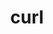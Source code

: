 ---
title: "curl"
layout: cache
categories: [package, develop-2024-01-21]
meta: {"versions": ["8.4.0"], "compilers": ["apple-clang@=15.0.0", "cce@=15.0.1", "gcc@=10.3.0", "gcc@=11.1.0", "gcc@=11.3.0", "gcc@=11.4.0", "gcc@=12.3.0", "gcc@=7.3.1", "gcc@=7.5.0", "gcc@=9.4.0", "oneapi@=2023.2.0"], "oss": ["amzn2", "rhel8", "sle_hpc15", "ubuntu18.04", "ubuntu20.04", "ubuntu22.04", "ventura"], "platforms": ["darwin", "linux"], "targets": ["aarch64", "neoverse_n1", "neoverse_v1", "ppc64le", "x86_64_v3", "x86_64_v4", "zen4"], "stacks": ["aws-isc", "aws-isc-aarch64", "build_systems", "data-vis-sdk", "developer-tools", "e4s", "e4s-aarch64", "e4s-cray-rhel", "e4s-cray-sles", "e4s-neoverse_v1", "e4s-oneapi", "e4s-power", "e4s-rocm-external", "ml-darwin-aarch64-mps", "ml-linux-x86_64-cpu", "ml-linux-x86_64-cuda", "ml-linux-x86_64-rocm", "radiuss", "radiuss-aws", "radiuss-aws-aarch64", "root", "tutorial"], "num_specs": 21, "num_specs_by_stack": {"ml-darwin-aarch64-mps": 1, "root": 21, "aws-isc-aarch64": 2, "radiuss-aws-aarch64": 2, "aws-isc": 1, "radiuss-aws": 1, "e4s-cray-rhel": 1, "e4s-cray-sles": 1, "build_systems": 2, "radiuss": 1, "developer-tools": 1, "e4s-neoverse_v1": 1, "e4s-power": 2, "data-vis-sdk": 1, "e4s-rocm-external": 1, "e4s": 3, "e4s-oneapi": 1, "e4s-aarch64": 1, "ml-linux-x86_64-cpu": 1, "ml-linux-x86_64-cuda": 1, "ml-linux-x86_64-rocm": 1, "tutorial": 2}}
spec_details: [{"hash": "4ri6yfxkd5kjaewvc6vjgtj4wog33mv4", "compiler": "apple-clang@=15.0.0", "versions": ["8.4.0"], "os": "ventura", "platform": "darwin", "target": "aarch64", "variants": ["build_system=autotools", "~gssapi", "~ldap", "~libidn2", "~librtmp", "libs=shared,static", "~libssh", "~libssh2", "+nghttp2", "tls=secure_transport"], "stacks": ["ml-darwin-aarch64-mps", "root"], "size": "-", "tarball": "https://binaries.spack.io/develop-2024-01-21/build_cache/darwin-ventura-aarch64/apple-clang-15.0.0/curl-8.4.0/darwin-ventura-aarch64-apple-clang-15.0.0-curl-8.4.0-4ri6yfxkd5kjaewvc6vjgtj4wog33mv4.spack"}, {"hash": "fdfxdm5dwqmcessnkg2xvk73fkruevor", "compiler": "gcc@=7.3.1", "versions": ["8.4.0"], "os": "amzn2", "platform": "linux", "target": "aarch64", "variants": ["build_system=autotools", "~gssapi", "~ldap", "~libidn2", "~librtmp", "libs=shared,static", "~libssh", "~libssh2", "+nghttp2", "tls=openssl"], "stacks": ["aws-isc-aarch64", "radiuss-aws-aarch64", "root"], "size": "-", "tarball": "https://binaries.spack.io/develop-2024-01-21/build_cache/linux-amzn2-aarch64/gcc-7.3.1/curl-8.4.0/linux-amzn2-aarch64-gcc-7.3.1-curl-8.4.0-fdfxdm5dwqmcessnkg2xvk73fkruevor.spack"}, {"hash": "ysee2p4hh64rhttvqtkwcw2q2oxh5ywx", "compiler": "gcc@=7.3.1", "versions": ["8.4.0"], "os": "amzn2", "platform": "linux", "target": "x86_64_v3", "variants": ["build_system=autotools", "~gssapi", "~ldap", "~libidn2", "~librtmp", "libs=shared,static", "~libssh", "~libssh2", "+nghttp2", "tls=openssl"], "stacks": ["aws-isc", "radiuss-aws", "root"], "size": "-", "tarball": "https://binaries.spack.io/develop-2024-01-21/build_cache/linux-amzn2-x86_64_v3/gcc-7.3.1/curl-8.4.0/linux-amzn2-x86_64_v3-gcc-7.3.1-curl-8.4.0-ysee2p4hh64rhttvqtkwcw2q2oxh5ywx.spack"}, {"hash": "6cfgmktndi3xjpioqtzfassuvduw4esj", "compiler": "gcc@=7.3.1", "versions": ["8.4.0"], "os": "amzn2", "platform": "linux", "target": "neoverse_n1", "variants": ["build_system=autotools", "~gssapi", "~ldap", "~libidn2", "~librtmp", "libs=shared,static", "~libssh", "~libssh2", "+nghttp2", "tls=openssl"], "stacks": ["aws-isc-aarch64", "radiuss-aws-aarch64", "root"], "size": "-", "tarball": "https://binaries.spack.io/develop-2024-01-21/build_cache/linux-amzn2-neoverse_n1/gcc-7.3.1/curl-8.4.0/linux-amzn2-neoverse_n1-gcc-7.3.1-curl-8.4.0-6cfgmktndi3xjpioqtzfassuvduw4esj.spack"}, {"hash": "bytnhbrgt7f7zyffr7aqz73gpmxoxtqd", "compiler": "cce@=15.0.1", "versions": ["8.4.0"], "os": "rhel8", "platform": "linux", "target": "zen4", "variants": ["build_system=autotools", "~gssapi", "~ldap", "~libidn2", "~librtmp", "libs=shared,static", "~libssh", "~libssh2", "+nghttp2", "tls=openssl"], "stacks": ["e4s-cray-rhel", "root"], "size": "-", "tarball": "https://binaries.spack.io/develop-2024-01-21/build_cache/linux-rhel8-zen4/cce-15.0.1/curl-8.4.0/linux-rhel8-zen4-cce-15.0.1-curl-8.4.0-bytnhbrgt7f7zyffr7aqz73gpmxoxtqd.spack"}, {"hash": "6icpbhmidld7c5eea7rlnl3owzt6ejrm", "compiler": "gcc@=10.3.0", "versions": ["8.4.0"], "os": "sle_hpc15", "platform": "linux", "target": "x86_64_v4", "variants": ["build_system=autotools", "~gssapi", "~ldap", "~libidn2", "~librtmp", "libs=shared,static", "~libssh", "~libssh2", "+nghttp2", "tls=openssl"], "stacks": ["e4s-cray-sles", "root"], "size": "-", "tarball": "https://binaries.spack.io/develop-2024-01-21/build_cache/linux-sle_hpc15-x86_64_v4/gcc-10.3.0/curl-8.4.0/linux-sle_hpc15-x86_64_v4-gcc-10.3.0-curl-8.4.0-6icpbhmidld7c5eea7rlnl3owzt6ejrm.spack"}, {"hash": "cii5k44e7quajmgcltcfepsgcuqoxx6f", "compiler": "gcc@=7.5.0", "versions": ["8.4.0"], "os": "ubuntu18.04", "platform": "linux", "target": "x86_64_v3", "variants": ["build_system=autotools", "~gssapi", "~ldap", "~libidn2", "~librtmp", "libs=shared,static", "~libssh", "~libssh2", "+nghttp2", "tls=openssl"], "stacks": ["build_systems", "radiuss", "root"], "size": "-", "tarball": "https://binaries.spack.io/develop-2024-01-21/build_cache/linux-ubuntu18.04-x86_64_v3/gcc-7.5.0/curl-8.4.0/linux-ubuntu18.04-x86_64_v3-gcc-7.5.0-curl-8.4.0-cii5k44e7quajmgcltcfepsgcuqoxx6f.spack"}, {"hash": "rjka4aavupazetsf7td45xjsfaqexjnp", "compiler": "gcc@=7.5.0", "versions": ["8.4.0"], "os": "ubuntu18.04", "platform": "linux", "target": "x86_64_v3", "variants": ["build_system=autotools", "~gssapi", "~ldap", "~libidn2", "~librtmp", "libs=shared,static", "~libssh", "~libssh2", "+nghttp2", "tls=openssl"], "stacks": ["developer-tools", "root"], "size": "-", "tarball": "https://binaries.spack.io/develop-2024-01-21/build_cache/linux-ubuntu18.04-x86_64_v3/gcc-7.5.0/curl-8.4.0/linux-ubuntu18.04-x86_64_v3-gcc-7.5.0-curl-8.4.0-rjka4aavupazetsf7td45xjsfaqexjnp.spack"}, {"hash": "hx3ryhtsosqflpexfn4psr3o2jjogyaj", "compiler": "gcc@=7.5.0", "versions": ["8.4.0"], "os": "ubuntu18.04", "platform": "linux", "target": "x86_64_v3", "variants": ["build_system=autotools", "~gssapi", "~ldap", "+libidn2", "~librtmp", "libs=shared,static", "~libssh", "~libssh2", "+nghttp2", "tls=openssl"], "stacks": ["build_systems", "root"], "size": "-", "tarball": "https://binaries.spack.io/develop-2024-01-21/build_cache/linux-ubuntu18.04-x86_64_v3/gcc-7.5.0/curl-8.4.0/linux-ubuntu18.04-x86_64_v3-gcc-7.5.0-curl-8.4.0-hx3ryhtsosqflpexfn4psr3o2jjogyaj.spack"}, {"hash": "jmgd5plmfdlhvdbqja4ekkntuhdsehsy", "compiler": "gcc@=11.4.0", "versions": ["8.4.0"], "os": "ubuntu20.04", "platform": "linux", "target": "neoverse_v1", "variants": ["build_system=autotools", "~gssapi", "~ldap", "~libidn2", "~librtmp", "libs=shared,static", "~libssh", "~libssh2", "+nghttp2", "tls=openssl"], "stacks": ["e4s-neoverse_v1", "root"], "size": "-", "tarball": "https://binaries.spack.io/develop-2024-01-21/build_cache/linux-ubuntu20.04-neoverse_v1/gcc-11.4.0/curl-8.4.0/linux-ubuntu20.04-neoverse_v1-gcc-11.4.0-curl-8.4.0-jmgd5plmfdlhvdbqja4ekkntuhdsehsy.spack"}, {"hash": "wyqhhgjdmaivsjdhrmzlkuvzw4xeh6fj", "compiler": "gcc@=9.4.0", "versions": ["8.4.0"], "os": "ubuntu20.04", "platform": "linux", "target": "ppc64le", "variants": ["build_system=autotools", "~gssapi", "~ldap", "~libidn2", "~librtmp", "libs=shared,static", "~libssh", "~libssh2", "+nghttp2", "tls=openssl"], "stacks": ["e4s-power", "root"], "size": "-", "tarball": "https://binaries.spack.io/develop-2024-01-21/build_cache/linux-ubuntu20.04-ppc64le/gcc-9.4.0/curl-8.4.0/linux-ubuntu20.04-ppc64le-gcc-9.4.0-curl-8.4.0-wyqhhgjdmaivsjdhrmzlkuvzw4xeh6fj.spack"}, {"hash": "sijbgmkd7ybjtx3cvdv467qotyunfxj7", "compiler": "gcc@=9.4.0", "versions": ["8.4.0"], "os": "ubuntu20.04", "platform": "linux", "target": "ppc64le", "variants": ["build_system=autotools", "~gssapi", "~ldap", "+libidn2", "~librtmp", "libs=shared,static", "~libssh", "~libssh2", "+nghttp2", "tls=openssl"], "stacks": ["e4s-power", "root"], "size": "-", "tarball": "https://binaries.spack.io/develop-2024-01-21/build_cache/linux-ubuntu20.04-ppc64le/gcc-9.4.0/curl-8.4.0/linux-ubuntu20.04-ppc64le-gcc-9.4.0-curl-8.4.0-sijbgmkd7ybjtx3cvdv467qotyunfxj7.spack"}, {"hash": "vpknkz4jvtf5d3v3qew6ysuuuea5riyn", "compiler": "gcc@=11.1.0", "versions": ["8.4.0"], "os": "ubuntu20.04", "platform": "linux", "target": "x86_64_v3", "variants": ["build_system=autotools", "~gssapi", "~ldap", "~libidn2", "~librtmp", "libs=shared,static", "~libssh", "~libssh2", "+nghttp2", "tls=openssl"], "stacks": ["data-vis-sdk", "root"], "size": "-", "tarball": "https://binaries.spack.io/develop-2024-01-21/build_cache/linux-ubuntu20.04-x86_64_v3/gcc-11.1.0/curl-8.4.0/linux-ubuntu20.04-x86_64_v3-gcc-11.1.0-curl-8.4.0-vpknkz4jvtf5d3v3qew6ysuuuea5riyn.spack"}, {"hash": "twwty7ruekoavj6p2mh65q2o46jytt7k", "compiler": "gcc@=11.4.0", "versions": ["8.4.0"], "os": "ubuntu20.04", "platform": "linux", "target": "x86_64_v3", "variants": ["build_system=autotools", "~gssapi", "~ldap", "~libidn2", "~librtmp", "libs=shared,static", "~libssh", "~libssh2", "+nghttp2", "tls=openssl"], "stacks": ["e4s-rocm-external", "e4s", "root"], "size": "-", "tarball": "https://binaries.spack.io/develop-2024-01-21/build_cache/linux-ubuntu20.04-x86_64_v3/gcc-11.4.0/curl-8.4.0/linux-ubuntu20.04-x86_64_v3-gcc-11.4.0-curl-8.4.0-twwty7ruekoavj6p2mh65q2o46jytt7k.spack"}, {"hash": "f7xcwnwzcwfosyrndvlcne7foe2kxnur", "compiler": "gcc@=11.4.0", "versions": ["8.4.0"], "os": "ubuntu20.04", "platform": "linux", "target": "x86_64_v3", "variants": ["build_system=autotools", "~gssapi", "~ldap", "~libidn2", "~librtmp", "libs=shared,static", "~libssh", "+libssh2", "+nghttp2", "tls=mbedtls,openssl"], "stacks": ["e4s", "root"], "size": "-", "tarball": "https://binaries.spack.io/develop-2024-01-21/build_cache/linux-ubuntu20.04-x86_64_v3/gcc-11.4.0/curl-8.4.0/linux-ubuntu20.04-x86_64_v3-gcc-11.4.0-curl-8.4.0-f7xcwnwzcwfosyrndvlcne7foe2kxnur.spack"}, {"hash": "scg2dwc45h2bzwerhbj7mhzoljp47fj2", "compiler": "gcc@=11.4.0", "versions": ["8.4.0"], "os": "ubuntu20.04", "platform": "linux", "target": "x86_64_v3", "variants": ["build_system=autotools", "~gssapi", "~ldap", "+libidn2", "~librtmp", "libs=shared,static", "~libssh", "~libssh2", "+nghttp2", "tls=openssl"], "stacks": ["e4s", "root"], "size": "-", "tarball": "https://binaries.spack.io/develop-2024-01-21/build_cache/linux-ubuntu20.04-x86_64_v3/gcc-11.4.0/curl-8.4.0/linux-ubuntu20.04-x86_64_v3-gcc-11.4.0-curl-8.4.0-scg2dwc45h2bzwerhbj7mhzoljp47fj2.spack"}, {"hash": "k2g5zvsdaw5a63uuexfrzdeayxyczwkl", "compiler": "oneapi@=2023.2.0", "versions": ["8.4.0"], "os": "ubuntu20.04", "platform": "linux", "target": "x86_64_v3", "variants": ["build_system=autotools", "~gssapi", "~ldap", "~libidn2", "~librtmp", "libs=shared,static", "~libssh", "~libssh2", "+nghttp2", "tls=openssl"], "stacks": ["e4s-oneapi", "root"], "size": "-", "tarball": "https://binaries.spack.io/develop-2024-01-21/build_cache/linux-ubuntu20.04-x86_64_v3/oneapi-2023.2.0/curl-8.4.0/linux-ubuntu20.04-x86_64_v3-oneapi-2023.2.0-curl-8.4.0-k2g5zvsdaw5a63uuexfrzdeayxyczwkl.spack"}, {"hash": "oo3qg6jhqehgphm5nitjncm35uvgmrok", "compiler": "gcc@=11.4.0", "versions": ["8.4.0"], "os": "ubuntu22.04", "platform": "linux", "target": "aarch64", "variants": ["build_system=autotools", "~gssapi", "~ldap", "~libidn2", "~librtmp", "libs=shared,static", "~libssh", "~libssh2", "+nghttp2", "tls=openssl"], "stacks": ["e4s-aarch64", "root"], "size": "-", "tarball": "https://binaries.spack.io/develop-2024-01-21/build_cache/linux-ubuntu22.04-aarch64/gcc-11.4.0/curl-8.4.0/linux-ubuntu22.04-aarch64-gcc-11.4.0-curl-8.4.0-oo3qg6jhqehgphm5nitjncm35uvgmrok.spack"}, {"hash": "ahnj32h4acszjxirudnw5m7i66fx5bhm", "compiler": "gcc@=11.3.0", "versions": ["8.4.0"], "os": "ubuntu22.04", "platform": "linux", "target": "x86_64_v3", "variants": ["build_system=autotools", "~gssapi", "~ldap", "~libidn2", "~librtmp", "libs=shared,static", "~libssh", "~libssh2", "+nghttp2", "tls=openssl"], "stacks": ["ml-linux-x86_64-cpu", "ml-linux-x86_64-cuda", "ml-linux-x86_64-rocm", "root"], "size": "-", "tarball": "https://binaries.spack.io/develop-2024-01-21/build_cache/linux-ubuntu22.04-x86_64_v3/gcc-11.3.0/curl-8.4.0/linux-ubuntu22.04-x86_64_v3-gcc-11.3.0-curl-8.4.0-ahnj32h4acszjxirudnw5m7i66fx5bhm.spack"}, {"hash": "wl5sd6wmdthibyti33yeipy2g5by77kw", "compiler": "gcc@=11.4.0", "versions": ["8.4.0"], "os": "ubuntu22.04", "platform": "linux", "target": "x86_64_v3", "variants": ["build_system=autotools", "~gssapi", "~ldap", "~libidn2", "~librtmp", "libs=shared,static", "~libssh", "~libssh2", "+nghttp2", "tls=openssl"], "stacks": ["tutorial", "root"], "size": "-", "tarball": "https://binaries.spack.io/develop-2024-01-21/build_cache/linux-ubuntu22.04-x86_64_v3/gcc-11.4.0/curl-8.4.0/linux-ubuntu22.04-x86_64_v3-gcc-11.4.0-curl-8.4.0-wl5sd6wmdthibyti33yeipy2g5by77kw.spack"}, {"hash": "7v5jebg5cnml4d52w43sxiie7iezogvk", "compiler": "gcc@=12.3.0", "versions": ["8.4.0"], "os": "ubuntu22.04", "platform": "linux", "target": "x86_64_v3", "variants": ["build_system=autotools", "~gssapi", "~ldap", "~libidn2", "~librtmp", "libs=shared,static", "~libssh", "~libssh2", "+nghttp2", "tls=openssl"], "stacks": ["tutorial", "root"], "size": "-", "tarball": "https://binaries.spack.io/develop-2024-01-21/build_cache/linux-ubuntu22.04-x86_64_v3/gcc-12.3.0/curl-8.4.0/linux-ubuntu22.04-x86_64_v3-gcc-12.3.0-curl-8.4.0-7v5jebg5cnml4d52w43sxiie7iezogvk.spack"}]
---